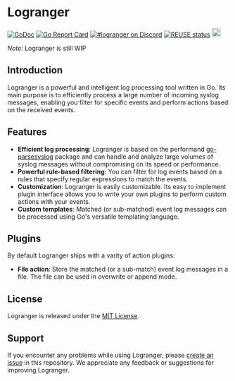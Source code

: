<!--
SPDX-FileCopyrightText: 2023-2024 Winni Neessen <wn@neessen.dev>

SPDX-License-Identifier: MIT
//-->

# Logranger

[![GoDoc](https://godoc.org/github.com/wneessen/logranger?status.svg)](https://pkg.go.dev/github.com/wneessen/logranger)
[![Go Report Card](https://goreportcard.com/badge/github.com/wneessen/logranger)](https://goreportcard.com/report/github.com/wneessen/logranger)
[![#logranger on Discord](https://img.shields.io/badge/Discord-%23logranger-blue.svg)](https://discord.gg/ysQXkaccXk)
[![REUSE status](https://api.reuse.software/badge/github.com/wneessen/logranger)](https://api.reuse.software/info/github.com/wneessen/logranger)
<a href="https://ko-fi.com/D1D24V9IX"><img src="https://uploads-ssl.webflow.com/5c14e387dab576fe667689cf/5cbed8a4ae2b88347c06c923_BuyMeACoffee_blue.png" height="20" alt="buy ma a coffee"></a>

*Note:* Logranger is still WIP

## Introduction

Logranger is a powerful and intelligent log processing tool written in Go. 
Its main purpose is to efficiently process a large number of incoming syslog messages, 
enabling you filter for specific events and perform actions based on the received events.

## Features

- **Efficient log processing**: Logranger is based on the performand 
  [go-parsesyslog](https://github.com/wneessen/go-parsesyslog) package and can handle and 
  analyze large volumes of syslog messages without compromising on its speed or performance.
- **Powerful rule-based filtering**: You can filter for log events based on a rules that
  specify regular expressions to match the events.
- **Customization**: Logranger is easily customizable. Its easy to implement plugin interface
  allows you to write your own plugins to perform custom actions with your events.
- **Custom templates**: Matched (or sub-matched) event log messages can be processed using
  Go's versatile templating language.

## Plugins

By default Logranger ships with a varity of action plugins:

- **File action**: Store the matched (or a sub-match) event log messages in a file. The
  file can be used in overwrite or append mode.

## License

Logranger is released under the [MIT License](LICENSE).

## Support

If you encounter any problems while using Logranger, please [create an issue](https://github.com/wneessen/logranger/issues) in this 
repository. We appreciate any feedback or suggestions for improving Logranger.